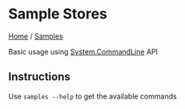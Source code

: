 # Sample Stores

[Home](../../README.md) / [Samples](../README.md)

Basic usage using [System.CommandLine](https://github.com/dotnet/command-line-api) API

## Instructions

Use `samples --help` to get the available commands

